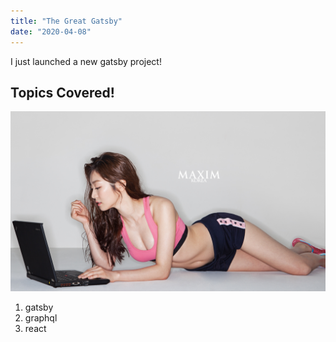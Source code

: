 ```yaml
---
title: "The Great Gatsby"
date: "2020-04-08"
---
```


I just launched a new gatsby project!

## Topics Covered!

![Girl](./girl.jpg)

1. gatsby
2. graphql
3. react